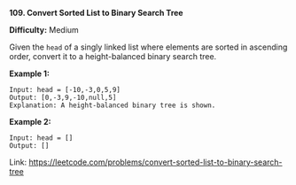 **109. Convert Sorted List to Binary Search Tree**

**Difficulty:** Medium

Given the `head` of a singly linked list where elements are sorted in ascending order, convert it to a height-balanced binary search tree.

**Example 1:**

```
Input: head = [-10,-3,0,5,9]
Output: [0,-3,9,-10,null,5]
Explanation: A height-balanced binary tree is shown.
```

**Example 2:**

```
Input: head = []
Output: []
```

Link: https://leetcode.com/problems/convert-sorted-list-to-binary-search-tree
